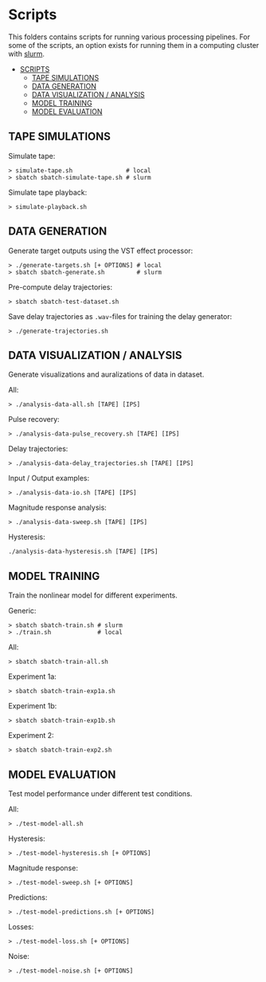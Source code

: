 # Scripts

This folders contains scripts for running various processing pipelines.
For some of the scripts, an option exists for running them in a computing cluster with [slurm](https://slurm.schedmd.com/documentation.html).

- [SCRIPTS](#scripts)
  - [TAPE SIMULATIONS](#tape-simulations)
  - [DATA GENERATION](#data-generation)
  - [DATA VISUALIZATION / ANALYSIS](#data-visualization--analysis)
  - [MODEL TRAINING](#model-training)
  - [MODEL EVALUATION](#model-evaluation)

## TAPE SIMULATIONS

Simulate tape:
```
> simulate-tape.sh               # local
> sbatch sbatch-simulate-tape.sh # slurm
```

Simulate tape playback:
```
> simulate-playback.sh
```

## DATA GENERATION

Generate target outputs using the VST effect processor:
```
> ./generate-targets.sh [+ OPTIONS] # local
> sbatch sbatch-generate.sh         # slurm
```

Pre-compute delay trajectories:
```
> sbatch sbatch-test-dataset.sh
```

Save delay trajectories as `.wav`-files for training the delay generator:
```
> ./generate-trajectories.sh
```

## DATA VISUALIZATION / ANALYSIS

Generate visualizations and auralizations of data in dataset.

All:
```
> ./analysis-data-all.sh [TAPE] [IPS]
```

Pulse recovery:
```
> ./analysis-data-pulse_recovery.sh [TAPE] [IPS]
```

Delay trajectories:
```
> ./analysis-data-delay_trajectories.sh [TAPE] [IPS]
```

Input / Output examples:
```
> ./analysis-data-io.sh [TAPE] [IPS]
```

Magnitude response analysis:
```
> ./analysis-data-sweep.sh [TAPE] [IPS]
```

Hysteresis:
```
./analysis-data-hysteresis.sh [TAPE] [IPS]
```

## MODEL TRAINING

Train the nonlinear model for different experiments.

Generic:
```
> sbatch sbatch-train.sh # slurm
> ./train.sh             # local
```

All:
```
> sbatch sbatch-train-all.sh
```

Experiment 1a:
```
> sbatch sbatch-train-exp1a.sh
```

Experiment 1b:
```
> sbatch sbatch-train-exp1b.sh
```

Experiment 2:
```
> sbatch sbatch-train-exp2.sh
```

## MODEL EVALUATION

Test model performance under different test conditions.

All:
```
> ./test-model-all.sh
```

Hysteresis:
```
> ./test-model-hysteresis.sh [+ OPTIONS]
```

Magnitude response:
```
> ./test-model-sweep.sh [+ OPTIONS]
```

Predictions:
```
> ./test-model-predictions.sh [+ OPTIONS]
```

Losses:
```
> ./test-model-loss.sh [+ OPTIONS]
```

Noise:
```
> ./test-model-noise.sh [+ OPTIONS]
```
